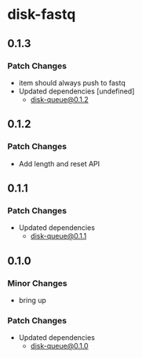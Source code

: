 # disk-fastq

## 0.1.3

### Patch Changes

- item should always push to fastq
- Updated dependencies [undefined]
  - disk-queue@0.1.2

## 0.1.2

### Patch Changes

- Add length and reset API

## 0.1.1

### Patch Changes

- Updated dependencies
  - disk-queue@0.1.1

## 0.1.0

### Minor Changes

- bring up

### Patch Changes

- Updated dependencies
  - disk-queue@0.1.0
